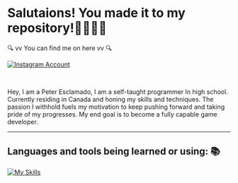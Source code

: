 # Salutaions! You made it to my repository!:clap::clap::clap::tada:

:mag: vv You can find me on here vv :mag:

[![Instagram Account](https://raw.githubusercontent.com/hussainweb/hussainweb/main/icons/instagram.png)](https://www.instagram.com/pixsicle.studios/ "Art Account")


<br>

Hey, I am a Peter Esclamado, I am a self-taught programmer In high school. Currently residing in Canada and honing my skills and techniques. The passion I withhold fuels my motivation to keep pushing forward and taking pride of my progresses. My end goal is to become a fully capable game developer.

___

## Languages and tools being learned or using: :books:

[![My Skills](https://skillicons.dev/icons?i=unity,vscode,cs,html,css,js,ts,react,git,figma&theme=dark)](https://skillicons.dev)

